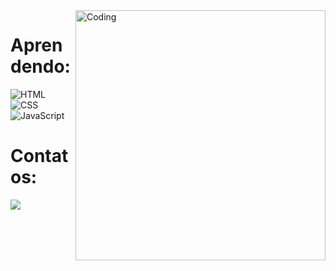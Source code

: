 <img align="right" alt="Coding" width="400" src="https://i.redd.it/black-knight-pixel-art-v0-cwxb2yfv199a1.png?s=3a4e0fbf5dc4dc438b012011b261201858ff89d1">
<h1 align="left">Aprendendo:</h1>

![HTML](https://img.shields.io/badge/HTML5-E34F26?style=for-the-badge&logo=html5&logoColor=white)&nbsp;
![CSS](https://img.shields.io/badge/CSS3-1572B6?style=for-the-badge&logo=css3&logoColor=white)&nbsp;
![JavaScript](https://img.shields.io/badge/JavaScript-F7DF1E?style=for-the-badge&logo=javascript&logoColor=black)&nbsp;


<h1 align="left">Contatos:</h1>
<div>
  <a href="https://www.instagram.com/felpizxx" target="_blank" rel="external"><img src="https://img.shields.io/badge/-Instagram-%23E4405F?style=for-the-badge&logo=instagram&logoColor=white">
  </a>
</div>
